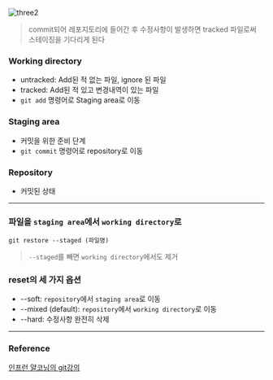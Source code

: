 ![three2](https://github.com/taxk92/TIL/assets/135501581/55a2bc8d-47c5-4ead-a67c-7f9f4d054dde)
> commit되어 레포지토리에 들어간 후 수정사항이 발생하면 tracked 파일로써 스테이징을 기다리게 된다

### Working directory
* untracked: Add된 적 없는 파일, ignore 된 파일
* tracked: Add된 적 있고 변경내역이 있는 파일
* `git add` 명령어로 Staging area로 이동

### Staging area
* 커밋을 위한 준비 단계
* `git commit` 명령어로 repository로 이동

### Repository
* 커밋된 상태

---
### 파일을 `staging area`에서 `working directory`로
```
git restore --staged (파일명)
```
> `--staged`를 빼면 `working directory`에서도 제거

### reset의 세 가지 옵션
* --soft: `repository`에서 `staging area`로 이동
* --mixed (default): `repository`에서 `working directory`로 이동
* --hard: 수정사항 완전히 삭제

---

### Reference
[인프런 얄코님의 git강의](https://www.inflearn.com/course/%EC%A0%9C%EB%8C%80%EB%A1%9C-%ED%8C%8C%EB%8A%94-%EA%B9%83/dashboard)
